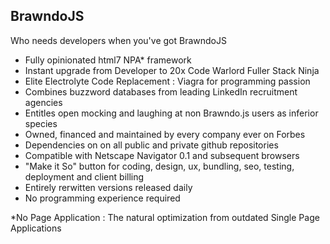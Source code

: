 ## **BrawndoJS**
Who needs developers when you've got BrawndoJS

- Fully opinionated html7 NPA* framework
- Instant upgrade from Developer to 20x Code Warlord Fuller Stack Ninja
- Elite Electrolyte Code Replacement : Viagra for programming passion
- Combines buzzword databases from leading LinkedIn recruitment agencies
- Entitles open mocking and laughing at non Brawndo.js users as inferior species
- Owned, financed and maintained by every company ever on Forbes
- Dependencies on on all public and private github repositories
- Compatible with Netscape Navigator 0.1 and subsequent browsers
- "Make it So" button for coding, design, ux, bundling, seo, testing, deployment and client billing
- Entirely rerwitten versions released daily
- No programming experience required

*No Page Application : The natural optimization from outdated Single Page Applications

